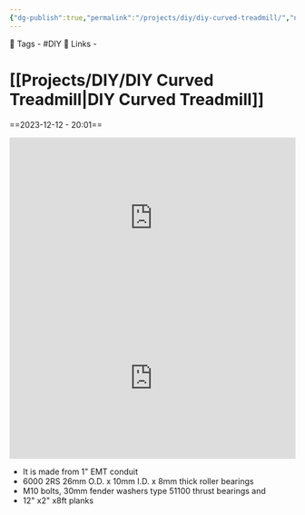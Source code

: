 ```yaml
---
{"dg-publish":true,"permalink":"/projects/diy/diy-curved-treadmill/","noteIcon":"1"}
---
```


🧶 Tags - #DIY
🔗 Links - 
# [[Projects/DIY/DIY Curved Treadmill\|DIY Curved Treadmill]]
==2023-12-12 - 20:01==
<center><div style="position: relative; padding-bottom: 56.25%; /* 16:9 aspect ratio */">
  <iframe
    src="https://www.youtube.com/embed/6JsTiQbIiE4?si"
    style="position: absolute; top: 0; left: 0; width: 100%; height: 100%;"
    allow="autoplay; fullscreen"
    frameborder="0"
    scrolling="no"
  ></iframe>
</div></center>
<div style="position: relative; padding-bottom: 56.25%; /* 16:9 aspect ratio */">
  <iframe
    src="https://www.youtube.com/embed/vmvu5qaPTwQ?si"
    style="position: absolute; top: 0; left: 0; width: 100%; height: 100%;"
    allow="autoplay; fullscreen"
    frameborder="0"
    scrolling="no"
  ></iframe>
</div>

- It is made from 1" EMT conduit
- 6000 2RS 26mm O.D. x 10mm I.D. x 8mm thick roller bearings
- M10 bolts, 30mm fender washers type 51100 thrust bearings and
- 12" x2" x8ft planks